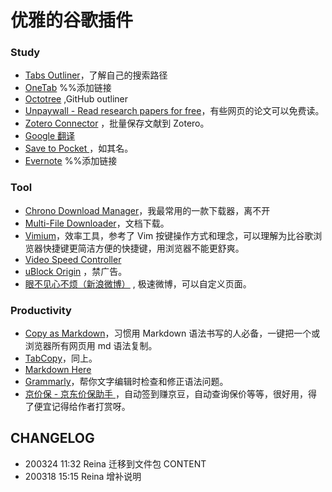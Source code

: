 # 优雅的谷歌插件

### Study
  * [Tabs Outliner](https://chrome.google.com/webstore/detail/tabs-outliner/eggkanocgddhmamlbiijnphhppkpkmkl)，了解自己的搜索路径
  * [OneTab](OneTab) %%添加链接
  * [Octotree](https://chrome.google.com/webstore/detail/octotree/bkhaagjahfmjljalopjnoealnfndnagc/related) ,GitHub outliner
  * [Unpaywall - Read research papers for free](https://unpaywall.org/products/extension)，有些网页的论文可以免费读。
  * [Zotero Connector](https://chrome.google.com/webstore/detail/zotero-connector/ekhagklcjbdpajgpjgmbionohlpdbjgc) ，批量保存文献到 Zotero。
  * [Google 翻译](https://chrome.google.com/webstore/detail/google-translate/aapbdbdomjkkjkaonfhkkikfgjllcleb?hl=zh-CN)
  * [Save to Pocket ](https://chrome.google.com/webstore/detail/save-to-pocket/niloccemoadcdkdjlinkgdfekeahmflj)，如其名。
  * [Evernote](Evernote) %%添加链接

### Tool
  * [Chrono Download Manager](https://chrome.google.com/webstore/detail/chrono-download-manager/mciiogijehkdemklbdcbfkefimifhecn)，我最常用的一款下载器，离不开
  * [Multi-File Downloader](https://chrome.google.com/webstore/detail/multi-file-downloader/dpecplbkinpdbedgejddhepkgcppgchk?hl=en-GB)，文档下载。
  * [Vimium](https://chrome.google.com/webstore/detail/vimium/dbepggeogbaibhgnhhndojpepiihcmeb?hl=en-US)，效率工具，参考了 Vim 按键操作方式和理念，可以理解为比谷歌浏览器快捷键更简洁方便的快捷键，用浏览器不能更舒爽。
  * [Video Speed Controller](https://chrome.google.com/webstore/detail/video-speed-controller/nffaoalbilbmmfgbnbgppjihopabppdk)
  * [uBlock Origin](https://chrome.google.com/webstore/detail/ublock-origin/cjpalhdlnbpafiamejdnhcphjbkeiagm/related) ，禁广告。
  * [眼不见心不烦（新浪微博）](https://chrome.google.com/webstore/detail/%E7%9C%BC%E4%B8%8D%E8%A7%81%E5%BF%83%E4%B8%8D%E7%83%A6%EF%BC%88%E6%96%B0%E6%B5%AA%E5%BE%AE%E5%8D%9A%EF%BC%89/aognaapdfnnldnjglanfbbklaakbpejm/related) , 极速微博，可以自定义页面。
  
### Productivity  
  * [Copy as Markdown](https://chrome.google.com/webstore/detail/copy-as-markdown/fkeaekngjflipcockcnpobkpbbfbhmdn?hl=en)，习惯用 Markdown 语法书写的人必备，一键把一个或浏览器所有网页用 md 语法复制。
  * [TabCopy](https://chrome.google.com/webstore/detail/tabcopy/micdllihgoppmejpecmkilggmaagfdmb/related)，同上。
  * [Markdown Here](https://chrome.google.com/webstore/detail/markdown-here/elifhakcjgalahccnjkneoccemfahfoa?hl=zh-CN)
  * [Grammarly](https://chrome.google.com/webstore/detail/grammarly-for-chrome/kbfnbcaeplbcioakkpcpgfkobkghlhen)，帮你文字编辑时检查和修正语法问题。
  * [京价保 - 京东价保助手 ](https://chrome.google.com/webstore/detail/%E4%BA%AC%E4%BB%B7%E4%BF%9D-%E4%BA%AC%E4%B8%9C%E4%BB%B7%E4%BF%9D%E5%8A%A9%E6%89%8B/gfgkebiommjpiaomalcbfefimhhanlfd?hl=zh-CN) ，自动签到赚京豆，自动查询保价等等，很好用，得了便宜记得给作者打赏呀。
  
## CHANGELOG
* 200324 11:32 Reina 迁移到文件包 CONTENT
* 200318 15:15 Reina 增补说明
